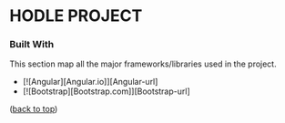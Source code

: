# HODLE PROJECT




### Built With
This section map all the major frameworks/libraries used in the project.


* [![Angular][Angular.io]][Angular-url]
* [![Bootstrap][Bootstrap.com]][Bootstrap-url]

<p>(<a href="#readme-top">back to top</a>)</p>
